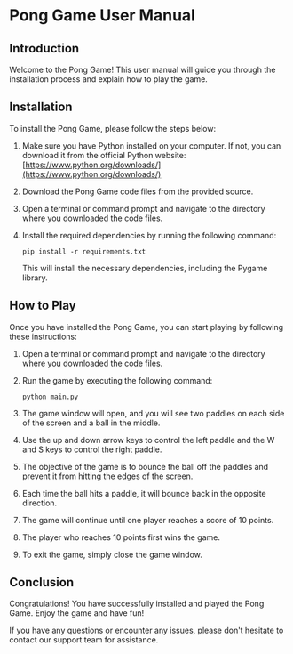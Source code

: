 # Pong Game User Manual

## Introduction

Welcome to the Pong Game! This user manual will guide you through the installation process and explain how to play the game.

## Installation

To install the Pong Game, please follow the steps below:

1. Make sure you have Python installed on your computer. If not, you can download it from the official Python website: [https://www.python.org/downloads/](https://www.python.org/downloads/)

2. Download the Pong Game code files from the provided source.

3. Open a terminal or command prompt and navigate to the directory where you downloaded the code files.

4. Install the required dependencies by running the following command:

   ```
   pip install -r requirements.txt
   ```

   This will install the necessary dependencies, including the Pygame library.

## How to Play

Once you have installed the Pong Game, you can start playing by following these instructions:

1. Open a terminal or command prompt and navigate to the directory where you downloaded the code files.

2. Run the game by executing the following command:

   ```
   python main.py
   ```

3. The game window will open, and you will see two paddles on each side of the screen and a ball in the middle.

4. Use the up and down arrow keys to control the left paddle and the W and S keys to control the right paddle.

5. The objective of the game is to bounce the ball off the paddles and prevent it from hitting the edges of the screen.

6. Each time the ball hits a paddle, it will bounce back in the opposite direction.

7. The game will continue until one player reaches a score of 10 points.

8. The player who reaches 10 points first wins the game.

9. To exit the game, simply close the game window.

## Conclusion

Congratulations! You have successfully installed and played the Pong Game. Enjoy the game and have fun!

If you have any questions or encounter any issues, please don't hesitate to contact our support team for assistance.